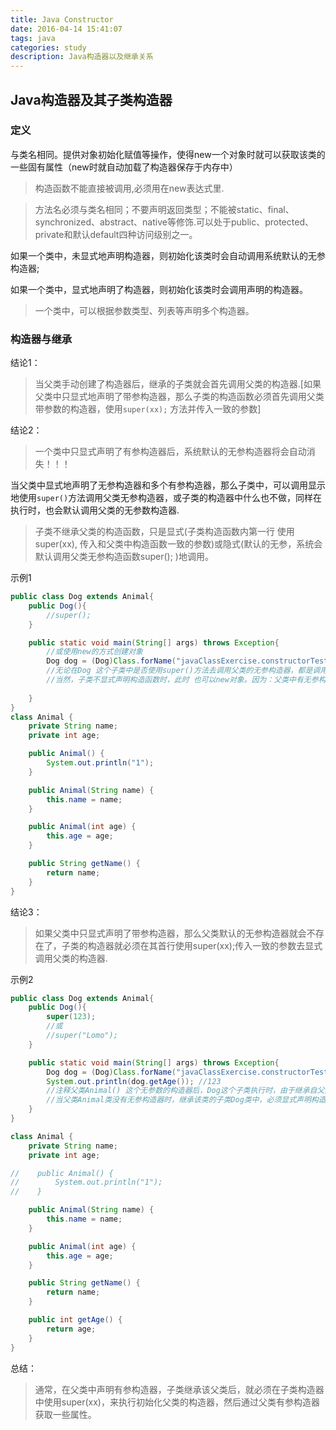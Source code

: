 ```yaml
---
title: Java Constructor
date: 2016-04-14 15:41:07
tags: java
categories: study
description: Java构造器以及继承关系
---
```


## Java构造器及其子类构造器

### 定义

与类名相同。提供对象初始化赋值等操作，使得new一个对象时就可以获取该类的一些固有属性（new时就自动加载了构造器保存于内存中）

> 构造函数不能直接被调用,必须用在new表达式里.

> 方法名必须与类名相同；不要声明返回类型；不能被static、final、synchronized、abstract、native等修饰.可以处于public、protected、private和默认default四种访问级别之一。

如果一个类中，未显式地声明构造器，则初始化该类时会自动调用系统默认的无参构造器;

如果一个类中，显式地声明了构造器，则初始化该类时会调用声明的构造器。

> 一个类中，可以根据参数类型、列表等声明多个构造器。

### 构造器与继承

结论1：
> 当父类手动创建了构造器后，继承的子类就会首先调用父类的构造器.[如果父类中只显式地声明了带参构造器，那么子类的构造函数必须首先调用父类带参数的构造器，使用`super(xx);` 方法并传入一致的参数]

结论2：
> 一个类中只显式声明了有参构造器后，系统默认的无参构造器将会自动消失！！！

当父类中显式地声明了无参构造器和多个有参构造器，那么子类中，可以调用显示地使用`super()`方法调用父类无参构造器，或子类的构造器中什么也不做，同样在执行时，也会默认调用父类的无参数构造器.

> 子类不继承父类的构造函数，只是显式(子类构造函数内第一行 使用super(xx), 传入和父类中构造函数一致的参数)或隐式(默认的无参，系统会默认调用父类无参构造函数super(); )地调用。

示例1
```java
public class Dog extends Animal{
    public Dog(){
        //super();
    }

    public static void main(String[] args) throws Exception{
        //或使用new的方式创建对象
        Dog dog = (Dog)Class.forName("javaClassExercise.constructorTest.Dog").newInstance(); // 1
        //无论在Dog 这个子类中是否使用super()方法去调用父类的无参构造器，都是调用父类的无参数构造器并输出1.
        //当然，子类不显式声明构造函数时，此时 也可以new对象。因为：父类中有无参构造器，子类即使未声明构造器，在执行子类时，也会使用系统默认的构造器
        
    }
}
class Animal {
    private String name;
    private int age;

    public Animal() {
        System.out.println("1");
    }

    public Animal(String name) {
        this.name = name;
    }

    public Animal(int age) {
        this.age = age;
    }

    public String getName() {
        return name;
    }
}
```

结论3：
> 如果父类中只显式声明了带参构造器，那么父类默认的无参构造器就会不存在了，子类的构造器就必须在其首行使用super(xx);传入一致的参数去显式调用父类的构造器.

示例2
```java
public class Dog extends Animal{
    public Dog(){
        super(123);
        //或
        //super("Lomo");
    }

    public static void main(String[] args) throws Exception{
        Dog dog = (Dog)Class.forName("javaClassExercise.constructorTest.Dog").newInstance(); 
        System.out.println(dog.getAge()); //123
        //注释父类Animal() 这个无参数的构造器后，Dog这个子类执行时，由于继承自父类，要先初始化父类的有参构造器，所以子类Dog中若未显式声明带参构造器就不会通过编译。
        //当父类Animal类没有无参构造器时，继承该类的子类Dog类中，必须显式声明构造器，可以是无参数的，但是必须使用super(xx)传入与父类一直的参数，然后初始化父类的有参构造器后才可,否则编译都无法通过！
    }
}

class Animal {
    private String name;
    private int age;

//    public Animal() {
//        System.out.println("1");
//    }

    public Animal(String name) {
        this.name = name;
    }

    public Animal(int age) {
        this.age = age;
    }

    public String getName() {
        return name;
    }

    public int getAge() {
        return age;
    }
}
```

总结：

> 通常，在父类中声明有参构造器，子类继承该父类后，就必须在子类构造器中使用super(xx)，来执行初始化父类的构造器，然后通过父类有参构造器获取一些属性。

